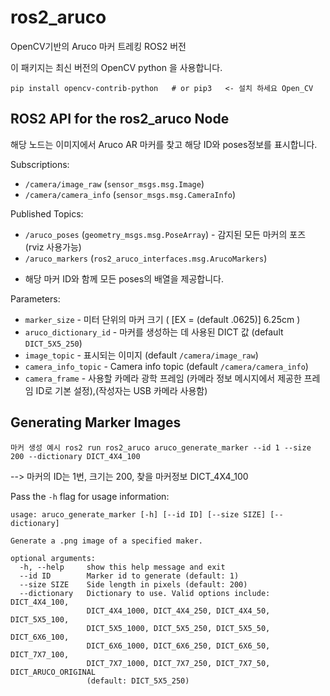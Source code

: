 # ros2_aruco

OpenCV기반의 Aruco 마커 트레킹 ROS2 버전

이 패키지는 최신 버전의 OpenCV python 을 사용합니다.

```
pip install opencv-contrib-python   # or pip3   <- 설치 하세요 Open_CV
```

## ROS2 API for the ros2_aruco Node

해당 노드는 이미지에서 Aruco AR 마커를 찾고 해당 ID와 poses정보를 표시합니다.

Subscriptions:
* `/camera/image_raw` (`sensor_msgs.msg.Image`)
* `/camera/camera_info` (`sensor_msgs.msg.CameraInfo`)

Published Topics:
* `/aruco_poses` (`geometry_msgs.msg.PoseArray`) - 감지된 모든 마커의 포즈 (rviz 사용가능)
* `/aruco_markers` (`ros2_aruco_interfaces.msg.ArucoMarkers`) 
 - 해당 마커 ID와 함께 모든 poses의 배열을 제공합니다.

Parameters:
* `marker_size` - 미터 단위의 마커 크기  ( [EX = (default .0625)] 6.25cm )
* `aruco_dictionary_id` - 마커를 생성하는 데 사용된  DICT 값 (default `DICT_5X5_250`)
* `image_topic` - 표시되는 이미지  (default `/camera/image_raw`)
* `camera_info_topic` - Camera info topic (default `/camera/camera_info`)
* `camera_frame` - 사용할 카메라 광학 프레임 (카메라 정보 메시지에서 제공한 프레임 ID로 기본 설정),(작성자는 USB 카메라 사용함)

## Generating Marker Images

```
마커 생성 예시 ros2 run ros2_aruco aruco_generate_marker --id 1 --size 200 --dictionary DICT_4X4_100
```
--> 마커의 ID는 1번, 크기는 200, 찾을 마커정보 DICT_4X4_100

Pass the `-h` flag for usage information: 

```
usage: aruco_generate_marker [-h] [--id ID] [--size SIZE] [--dictionary]

Generate a .png image of a specified maker.

optional arguments:
  -h, --help     show this help message and exit
  --id ID        Marker id to generate (default: 1)
  --size SIZE    Side length in pixels (default: 200)
  --dictionary   Dictionary to use. Valid options include: DICT_4X4_100,
                 DICT_4X4_1000, DICT_4X4_250, DICT_4X4_50, DICT_5X5_100,
                 DICT_5X5_1000, DICT_5X5_250, DICT_5X5_50, DICT_6X6_100,
                 DICT_6X6_1000, DICT_6X6_250, DICT_6X6_50, DICT_7X7_100,
                 DICT_7X7_1000, DICT_7X7_250, DICT_7X7_50, DICT_ARUCO_ORIGINAL
                 (default: DICT_5X5_250)
```
